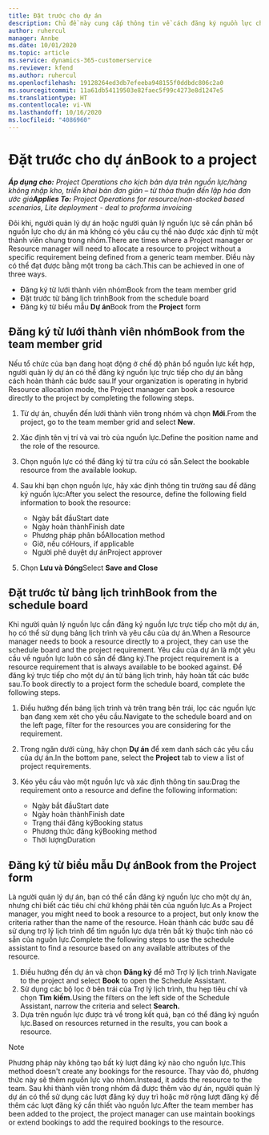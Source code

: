 ```yaml
---
title: Đặt trước cho dự án
description: Chủ đề này cung cấp thông tin về cách đăng ký nguồn lực cho một dự án.
author: ruhercul
manager: Annbe
ms.date: 10/01/2020
ms.topic: article
ms.service: dynamics-365-customerservice
ms.reviewer: kfend
ms.author: ruhercul
ms.openlocfilehash: 19128264ed3db7efeeba948155f0ddbdc806c2a0
ms.sourcegitcommit: 11a61db54119503e82faec5f99c4273e8d1247e5
ms.translationtype: HT
ms.contentlocale: vi-VN
ms.lasthandoff: 10/16/2020
ms.locfileid: "4086960"
---
```

# <a name="book-to-a-project"></a><span data-ttu-id="6535e-103">Đặt trước cho dự án</span><span class="sxs-lookup"><span data-stu-id="6535e-103">Book to a project</span></span>

<span data-ttu-id="6535e-104">_**Áp dụng cho:** Project Operations cho kịch bản dựa trên nguồn lực/hàng không nhập kho, triển khai bản đơn giản – từ thỏa thuận đến lập hóa đơn ước giá_</span><span class="sxs-lookup"><span data-stu-id="6535e-104">_**Applies To:** Project Operations for resource/non-stocked based scenarios, Lite deployment - deal to proforma invoicing_</span></span>

<span data-ttu-id="6535e-105">Đôi khi, người quản lý dự án hoặc người quản lý nguồn lực sẽ cần phân bổ nguồn lực cho dự án mà không có yêu cầu cụ thể nào được xác định từ một thành viên chung trong nhóm.</span><span class="sxs-lookup"><span data-stu-id="6535e-105">There are times where a Project manager or Resource manager will need to allocate a resource to project without a specific requirement being defined from a generic team member.</span></span> <span data-ttu-id="6535e-106">Điều này có thể đạt được bằng một trong ba cách.</span><span class="sxs-lookup"><span data-stu-id="6535e-106">This can be achieved in one of three ways.</span></span>

- <span data-ttu-id="6535e-107">Đăng ký từ lưới thành viên nhóm</span><span class="sxs-lookup"><span data-stu-id="6535e-107">Book from the team member grid</span></span>
- <span data-ttu-id="6535e-108">Đặt trước từ bảng lịch trình</span><span class="sxs-lookup"><span data-stu-id="6535e-108">Book from the schedule board</span></span>
- <span data-ttu-id="6535e-109">Đăng ký từ biểu mẫu **Dự án**</span><span class="sxs-lookup"><span data-stu-id="6535e-109">Book from the **Project** form</span></span>

## <a name="book-from-the-team-member-grid"></a><span data-ttu-id="6535e-110">Đăng ký từ lưới thành viên nhóm</span><span class="sxs-lookup"><span data-stu-id="6535e-110">Book from the team member grid</span></span>

<span data-ttu-id="6535e-111">Nếu tổ chức của bạn đang hoạt động ở chế độ phân bổ nguồn lực kết hợp, người quản lý dự án có thể đăng ký nguồn lực trực tiếp cho dự án bằng cách hoàn thành các bước sau.</span><span class="sxs-lookup"><span data-stu-id="6535e-111">If your organization is operating in hybrid Resource allocation mode, the Project manager can book a resource directly to the project by completing the following steps.</span></span>

1. <span data-ttu-id="6535e-112">Từ dự án, chuyển đến lưới thành viên trong nhóm và chọn **Mới**.</span><span class="sxs-lookup"><span data-stu-id="6535e-112">From the project, go to the team member grid and select **New**.</span></span>
2. <span data-ttu-id="6535e-113">Xác định tên vị trí và vai trò của nguồn lực.</span><span class="sxs-lookup"><span data-stu-id="6535e-113">Define the position name and the role of the resource.</span></span>
3. <span data-ttu-id="6535e-114">Chọn nguồn lực có thể đăng ký từ tra cứu có sẵn.</span><span class="sxs-lookup"><span data-stu-id="6535e-114">Select the bookable resource from the available lookup.</span></span>
4. <span data-ttu-id="6535e-115">Sau khi bạn chọn nguồn lực, hãy xác định thông tin trường sau để đăng ký nguồn lực:</span><span class="sxs-lookup"><span data-stu-id="6535e-115">After you select the resource, define the following field information to book the resource:</span></span>

    - <span data-ttu-id="6535e-116">Ngày bắt đầu</span><span class="sxs-lookup"><span data-stu-id="6535e-116">Start date</span></span>
    - <span data-ttu-id="6535e-117">Ngày hoàn thành</span><span class="sxs-lookup"><span data-stu-id="6535e-117">Finish date</span></span>
    - <span data-ttu-id="6535e-118">Phương pháp phân bổ</span><span class="sxs-lookup"><span data-stu-id="6535e-118">Allocation method</span></span>
    - <span data-ttu-id="6535e-119">Giờ, nếu có</span><span class="sxs-lookup"><span data-stu-id="6535e-119">Hours, if applicable</span></span>
    - <span data-ttu-id="6535e-120">Người phê duyệt dự án</span><span class="sxs-lookup"><span data-stu-id="6535e-120">Project approver</span></span>

6. <span data-ttu-id="6535e-121">Chọn **Lưu và Đóng**</span><span class="sxs-lookup"><span data-stu-id="6535e-121">Select **Save and Close**</span></span>

## <a name="book-from-the-schedule-board"></a><span data-ttu-id="6535e-122">Đặt trước từ bảng lịch trình</span><span class="sxs-lookup"><span data-stu-id="6535e-122">Book from the schedule board</span></span>

<span data-ttu-id="6535e-123">Khi người quản lý nguồn lực cần đăng ký nguồn lực trực tiếp cho một dự án, họ có thể sử dụng bảng lịch trình và yêu cầu của dự án.</span><span class="sxs-lookup"><span data-stu-id="6535e-123">When a Resource manager needs to book a resource directly to a project, they can use the schedule board and the project requirement.</span></span> <span data-ttu-id="6535e-124">Yêu cầu của dự án là một yêu cầu về nguồn lực luôn có sẵn để đăng ký.</span><span class="sxs-lookup"><span data-stu-id="6535e-124">The project requirement is a resource requirement that is always available to be booked against.</span></span> <span data-ttu-id="6535e-125">Để đăng ký trực tiếp cho một dự án từ bảng lịch trình, hãy hoàn tất các bước sau.</span><span class="sxs-lookup"><span data-stu-id="6535e-125">To book directly to a project form the schedule board, complete the following steps.</span></span>

1. <span data-ttu-id="6535e-126">Điều hướng đến bảng lịch trình và trên trang bên trái, lọc các nguồn lực bạn đang xem xét cho yêu cầu.</span><span class="sxs-lookup"><span data-stu-id="6535e-126">Navigate to the schedule board and on the left page, filter for the resources you are considering for the requirement.</span></span>
2. <span data-ttu-id="6535e-127">Trong ngăn dưới cùng, hãy chọn **Dự án** để xem danh sách các yêu cầu của dự án.</span><span class="sxs-lookup"><span data-stu-id="6535e-127">In the bottom pane, select the **Project** tab to view a list of project requirements.</span></span>
3. <span data-ttu-id="6535e-128">Kéo yêu cầu vào một nguồn lực và xác định thông tin sau:</span><span class="sxs-lookup"><span data-stu-id="6535e-128">Drag the requirement onto a resource and define the following information:</span></span>

    - <span data-ttu-id="6535e-129">Ngày bắt đầu</span><span class="sxs-lookup"><span data-stu-id="6535e-129">Start date</span></span>
    - <span data-ttu-id="6535e-130">Ngày hoàn thành</span><span class="sxs-lookup"><span data-stu-id="6535e-130">Finish date</span></span>
    - <span data-ttu-id="6535e-131">Trạng thái đăng ký</span><span class="sxs-lookup"><span data-stu-id="6535e-131">Booking status</span></span>
    - <span data-ttu-id="6535e-132">Phương thức đăng ký</span><span class="sxs-lookup"><span data-stu-id="6535e-132">Booking method</span></span>
    - <span data-ttu-id="6535e-133">Thời lượng</span><span class="sxs-lookup"><span data-stu-id="6535e-133">Duration</span></span>

## <a name="book-from-the-project-form"></a><span data-ttu-id="6535e-134">Đăng ký từ biểu mẫu Dự án</span><span class="sxs-lookup"><span data-stu-id="6535e-134">Book from the Project form</span></span>

<span data-ttu-id="6535e-135">Là người quản lý dự án, bạn có thể cần đăng ký nguồn lực cho một dự án, nhưng chỉ biết các tiêu chí chứ không phải tên của nguồn lực.</span><span class="sxs-lookup"><span data-stu-id="6535e-135">As a Project manager, you might need to book a resource to a project, but only know the criteria rather than the name of the resource.</span></span> <span data-ttu-id="6535e-136">Hoàn thành các bước sau để sử dụng trợ lý lịch trình để tìm nguồn lực dựa trên bất kỳ thuộc tính nào có sẵn của nguồn lực.</span><span class="sxs-lookup"><span data-stu-id="6535e-136">Complete the following steps to use the schedule assistant to find a resource based on any available attributes of the resource.</span></span> 

1. <span data-ttu-id="6535e-137">Điều hướng đến dự án và chọn **Đăng ký** để mở Trợ lý lịch trình.</span><span class="sxs-lookup"><span data-stu-id="6535e-137">Navigate to the project and select **Book** to open the Schedule Assistant.</span></span>
2. <span data-ttu-id="6535e-138">Sử dụng các bộ lọc ở bên trái của Trợ lý lịch trình, thu hẹp tiêu chí và chọn **Tìm kiếm.**</span><span class="sxs-lookup"><span data-stu-id="6535e-138">Using the filters on the left side of the Schedule Assistant, narrow the criteria and select **Search.**</span></span>
3. <span data-ttu-id="6535e-139">Dựa trên nguồn lực được trả về trong kết quả, bạn có thể đăng ký nguồn lực.</span><span class="sxs-lookup"><span data-stu-id="6535e-139">Based on resources returned in the results, you can book a resource.</span></span>

> [!NOTE]
> <span data-ttu-id="6535e-140">Phương pháp này không tạo bất kỳ lượt đăng ký nào cho nguồn lực.</span><span class="sxs-lookup"><span data-stu-id="6535e-140">This method doesn't create any bookings for the resource.</span></span> <span data-ttu-id="6535e-141">Thay vào đó, phương thức này sẽ thêm nguồn lực vào nhóm.</span><span class="sxs-lookup"><span data-stu-id="6535e-141">Instead, it adds the resource to the team.</span></span> <span data-ttu-id="6535e-142">Sau khi thành viên trong nhóm đã được thêm vào dự án, người quản lý dự án có thể sử dụng các lượt đăng ký duy trì hoặc mở rộng lượt đăng ký để thêm các lượt đăng ký cần thiết vào nguồn lực.</span><span class="sxs-lookup"><span data-stu-id="6535e-142">After the team member has been added to the project, the project manager can use maintain bookings or extend bookings to add the required bookings to the resource.</span></span>
